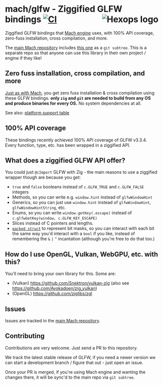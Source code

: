 # mach/glfw - Ziggified GLFW bindings [![CI](https://github.com/hexops/engine/workflows/CI/badge.svg)](https://github.com/hexops/engine/actions) <a href="https://hexops.com"><img align="right" alt="Hexops logo" src="https://raw.githubusercontent.com/hexops/media/main/readme.svg"></img></a>

Ziggified GLFW bindings that [Mach engine](https://github.com/hexops/mach) uses, with 100% API coverage, zero-fuss installation, cross compilation, and more.

The [main Mach repository](https://github.com/hexops/mach) includes [this one](https://github.com/hexops/mach-glfw) as a `git subtree`. This is a separate repo so that anyone can use this library in their own project / engine if they like!

## Zero fuss installation, cross compilation, and more

[Just as with Mach](https://github.com/hexops/mach#zero-fuss-installation--cross-compilation), you get zero fuss installation & cross compilation using these GLFW bindings. **only `zig` and `git` are needed to build from any OS and produce binaries for every OS.** No system dependencies at all.

See also: [platform support table](https://github.com/hexops/mach#supported-platforms)

## 100% API coverage

These bindings recently achieved 100% API coverage of GLFW v3.3.4. Every function, type, etc. has been wrapped in a ziggified API.

## What does a ziggified GLFW API offer?

You could just `@cImport` GLFW with Zig - the main reasons to use a ziggified wrapper though are because you get:

* `true` and `false` booleans instead of `c.GLFW_TRUE` and `c.GLFW_FALSE` integers
* Methods, so you can write e.g. `window.hint` instead of `glfwWindowHint`
* Generics, so you can just use `window.hint` instead of `glfwWindowHint`, `glfwWindowHintString`, etc.
* Enums, so you can write `window.getKey(.escape)` instead of `c.glfwGetKey(window, c.GLFW_KEY_ESCAPE)`
* Slices instead of C pointers and lengths.
* [`packed struct`](https://ziglang.org/documentation/master/#packed-struct) to represent bit masks, so you can interact with each bit the same way you'd interact with a `bool` if you like, instead of remembering the `&` `|` `^` incantation (although you're free to do that too.)

## How do I use OpenGL, Vulkan, WebGPU, etc. with this?

You'll need to bring your own library for this. Some are:

* (Vulkan) https://github.com/Snektron/vulkan-zig (also see https://github.com/Avokadoen/zig_vulkan)
* (OpenGL) https://github.com/ziglibs/zgl

## Issues

Issues are tracked in the [main Mach repository](https://github.com/hexops/mach/issues?q=is%3Aissue+is%3Aopen+label%3Aglfw).

## Contributing

Contributions are very welcome. Just send a PR to this repository.

We track the latest stable release of GLFW, if you need a newer version we can start a development branch / figure that out - just open an issue.

Once your PR is merged, if you're using Mach engine and wanting the changes there, it will be sync'd to the main repo via `git subtree`.
